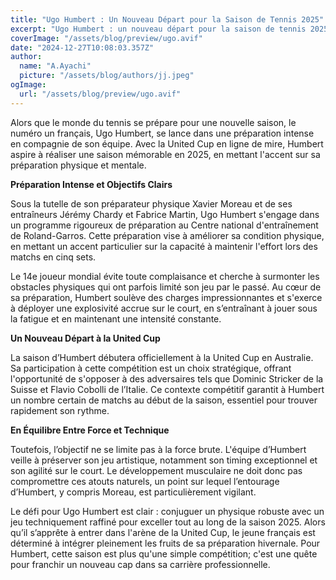 ```yaml
---
title: "Ugo Humbert : Un Nouveau Départ pour la Saison de Tennis 2025"
excerpt: "Ugo Humbert : un nouveau départ pour la saison de tennis 2025"
coverImage: "/assets/blog/preview/ugo.avif"
date: "2024-12-27T10:08:03.357Z"
author:
  name: "A.Ayachi"
  picture: "/assets/blog/authors/jj.jpeg"
ogImage:
  url: "/assets/blog/preview/ugo.avif"
---
```



Alors que le monde du tennis se prépare pour une nouvelle saison, le numéro un français, Ugo Humbert, se lance dans une préparation intense en compagnie de son équipe. Avec la United Cup en ligne de mire, Humbert aspire à réaliser une saison mémorable en 2025, en mettant l'accent sur sa préparation physique et mentale.

**Préparation Intense et Objectifs Clairs**

Sous la tutelle de son préparateur physique Xavier Moreau et de ses entraîneurs Jérémy Chardy et Fabrice Martin, Ugo Humbert s'engage dans un programme rigoureux de préparation au Centre national d'entraînement de Roland-Garros. Cette préparation vise à améliorer sa condition physique, en mettant un accent particulier sur la capacité à maintenir l'effort lors des matchs en cinq sets.

Le 14e joueur mondial évite toute complaisance et cherche à surmonter les obstacles physiques qui ont parfois limité son jeu par le passé. Au cœur de sa préparation, Humbert soulève des charges impressionnantes et s'exerce à déployer une explosivité accrue sur le court, en s’entraînant à jouer sous la fatigue et en maintenant une intensité constante.

**Un Nouveau Départ à la United Cup**

La saison d’Humbert débutera officiellement à la United Cup en Australie. Sa participation à cette compétition est un choix stratégique, offrant l'opportunité de s'opposer à des adversaires tels que Dominic Stricker de la Suisse et Flavio Cobolli de l’Italie. Ce contexte compétitif garantit à Humbert un nombre certain de matchs au début de la saison, essentiel pour trouver rapidement son rythme.

**En Équilibre Entre Force et Technique**

Toutefois, l’objectif ne se limite pas à la force brute. L'équipe d’Humbert veille à préserver son jeu artistique, notamment son timing exceptionnel et son agilité sur le court. Le développement musculaire ne doit donc pas compromettre ces atouts naturels, un point sur lequel l’entourage d’Humbert, y compris Moreau, est particulièrement vigilant.

Le défi pour Ugo Humbert est clair : conjuguer un physique robuste avec un jeu techniquement raffiné pour exceller tout au long de la saison 2025. Alors qu’il s’apprête à entrer dans l'arène de la United Cup, le jeune français est déterminé à intégrer pleinement les fruits de sa préparation hivernale. Pour Humbert, cette saison est plus qu'une simple compétition; c'est une quête pour franchir un nouveau cap dans sa carrière professionnelle.